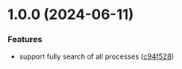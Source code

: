 # 1.0.0 (2024-06-11)


### Features

* support fully search of all processes ([c94f528](https://github.com/Avivbens/alfred-kill-process/commit/c94f528187b70d0d62c28c93e8e48334a7c12d9a))
